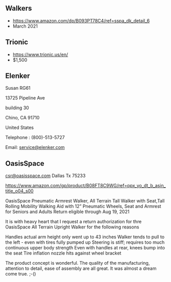 
## Walkers

* https://www.amazon.com/dp/B093PT78C4/ref=sspa_dk_detail_6
* March 2021

## Trionic

* https://www.trionic.us/en/
* $1,500

## Elenker

Susan RG61

13725 Pipeline Ave

building 30

Chino, CA 91710

United States

Telephone : (800)-513-5727

Email: service@elenker.com


## OasisSpace
csr@oasisspace.com
Dallas Tx 75233

https://www.amazon.com/gp/product/B08FT8C9WG/ref=ppx_yo_dt_b_asin_title_o04_s00

OasisSpace Pneumatic Armrest Walker, All Terrain Tall Walker with Seat,Tall Rolling Mobility Walking Aid with 12” Pneumatic Wheels, Seat and Armrest for Seniors and Adults
Return eligible through Aug 19, 2021

It is with heavy heart that I request a return authorization for thre OasisSpace All Terrain Upright Walker for the following reasons

Handles actual arm height only went up to 43 inches
Walker tends to pull to the left - even with tires fully pumped up
Steering is stiff; requires too much continuous upper body strength
Even with handles at rear, knees bump into the seat
Tire inflation nozzle hits against wheel bracket

The product concept is wonderful. The quality of the manufacturing, attention to detail, ease of assembly are all great. It was almost a dream come true. ;-()

